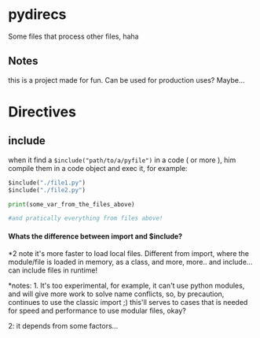 # pydirecs
Some files that process other files, haha


## Notes  
this is a project made for fun. Can be used for production uses? Maybe...


# Directives

## include

when it find a `$include("path/to/a/pyfile")` in a code ( or more ), him compile them in a code object and exec it, for example:  

```python
$include("./file1.py")
$include("./file2.py")

print(some_var_from_the_files_above)

#and pratically everything from files above!
```
#### Whats the difference between import and $include?
*2 note
it's more faster to load local files. Different from import, where the module/file is loaded in memory, as a class, and more, more.. and include... can include files in runtime!

*notes:
1. 
It's too experimental, for example, it can't use python modules, and will give more work to solve name conflicts, so, by precaution, continues to use the classic import ;) this'll serves to cases that is needed for speed and performance to use modular files, okay?

2: it depends from some factors...
